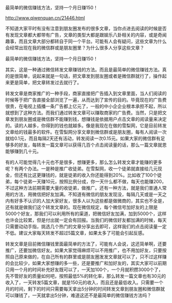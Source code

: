

最简单的微信赚钱方法，坚持一个月日赚150！

http://www.qiwenquan.cn/21446.html

不知道大家平时有没有注意到朋友圈发布的很多文章，当你点进去阅读的时候是否有发现文章都大都带有广告，文章的类型大都是跟娱乐八卦相关的内容，或是奇闻趣事，而且文章大部分都转自于同一个平台。可能有人会有疑问，这些文章为什么会经常出现在我的微信群或是朋友圈里？为什么很多人分享这些文章？

最简单的微信赚钱方法，坚持一个月日赚150！

其实，这是一种通过微信转发文章赚钱的方法。而且是最简单的微信赚钱方法。真的是很简单，说起来就是一句话，把文章发到朋友圈或者是微信群就行了，操作起来更是简单，把文章转发过去就行了。

转发文章是商家推广的一种手段，商家直接把广告插入到文章里面，当人们阅读的时候等于把广告直接全部浏览了一遍，从而达到了宣传的目的。毕竟现在的广告费很贵，在电视上插播一条广告都上亿元了，一般的中小企企业根本承担不起，所以就想到了这种方法。而我们通过转发文章可以赚取商家的广告费。当然，只是把文章发到朋友圈或是微信群不能赚到钱，想赚钱是依据用户点击文章的阅读量来决定的。读的人越多，你得到的钱也就越多。像是我现在在做的雪梨网，它是目前转发文章给的钱最多的软件。在雪梨网分享文章到微信群或是朋友圈，每有人阅读一次就给0.1元，而且每隔2天还有活动，转发阅读一次0.15元。如果大家的微信群有足够多的好友，每转发一篇文章可以获得几百个点击阅读量的话，那么一篇文章就恩能够赚到几十元。


有的人可能觉得几十元也不是很多，想赚更多，那么怎么转发文章才能赚的更多呢？有两个办法。一是种是推广收徒弟。在雪梨网，收一个徒弟就直接给几元现金，但还有比这更赚钱的，就是徒弟的收入你还能得到20%。比如收了100个徒弟，每个徒弟一天赚10元，按照比例分成，你一天什么都不做，每天也能赚200，不过这种方法前期需要大量的收徒弟，做推广。还有一种方法，就是我们普通人常用的方法，用微信把好友加满。不知道有微信的朋友发现没，每隔几天或是一天之内有好多不认识的人加大家好友，很多人以为这些都是做微商的，其实也不全是，还有就是做我们这个转发文章的。现在微信规定，每个微信号加好友的上限是5000个好友，那我们可以利用所有的渠道，把微信好友加满，加到5000个，这样也许会比较累，但是付出就一定会有回报。当我们的微信好友都加满的时候，每天只需要动动手指，挑选几个热门的文章分享出去即可，这样我们的点击阅读量一定不低。建议大家每天转发不超过5篇文章，如果太多了可能会引起反感。

转发文章是目前微信赚钱里面最简单的方法了，可能有人会说，这还简单啊，还要推广，还要加微信好友。如果大家觉得麻烦可以不用推广，也不用加好友，只要按照自己原来做的，在自己所有的群里或是朋友圈发发文章就可以了，只不过这样赚的会比较少，如果大家想赚的多一些，还是要推广和加好友的，其实大家可以前期只用一个月的时间补充好友既可以了，一天加100个，一个月就积攒3000个了，先不管好友的质量如何吧，按照最低5%的转化率，那么转发一篇文章也有30元的收入了，一天转发5篇文章，就是150元的收入，而且还是最低收入。只需要一个月的时间，剩下的时间只需要每天拿出5分钟的时间转发文章到朋友圈和微信群就可以赚钱了，一天就拿出5分钟，难道这还不是最简单的微信赚钱方法吗？
